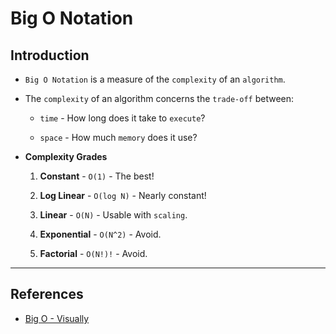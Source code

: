 # Big O Notation

## Introduction

* `Big O Notation` is a measure of the `complexity` of an `algorithm`.

* The `complexity` of an algorithm concerns the `trade-off` between:

    * `time` - How long does it take to `execute`?

    * `space` - How much `memory` does it use?

* __Complexity Grades__

    1. __Constant__ - `O(1)` - The best!

    2. __Log Linear__ - `O(log N)` - Nearly constant!

    3. __Linear__ - `O(N)` - Usable with `scaling`.

    4. __Exponential__ - `O(N^2)` - Avoid.

    5. __Factorial__ - `O(N!)!` - Avoid.





---

## References

* [Big O - Visually](https://www.freecodecamp.org/news/big-o-notation/)